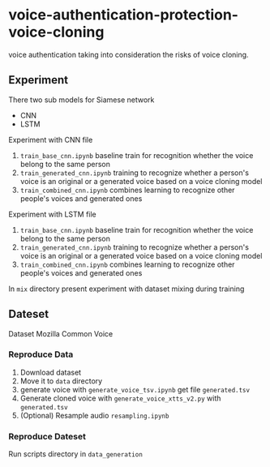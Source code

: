 # voice-authentication-protection-voice-cloning
voice authentication taking into consideration the risks of voice cloning.

## Experiment
There two sub models for Siamese network
* CNN 
* LSTM

Experiment with CNN file
1. ```train_base_cnn.ipynb``` baseline train for recognition  whether the voice belong to the same person
2. ```train_generated_cnn.ipynb``` training to recognize whether a person's voice is an original or a generated voice based on a voice cloning model
3. ```train_combined_cnn.ipynb``` combines learning to recognize other people's voices and generated ones


Experiment with LSTM file
1. ```train_base_cnn.ipynb``` baseline train for recognition  whether the voice belong to the same person
2. ```train_generated_cnn.ipynb``` training to recognize whether a person's voice is an original or a generated voice based on a voice cloning model
2. ```train_combined_cnn.ipynb``` combines learning to recognize other people's voices and generated ones


In ```mix``` directory present experiment with dataset mixing during training

## Dateset
Dataset Mozilla Common Voice

### Reproduce Data
1. Download dataset
2. Move it to ```data``` directory
3. generate voice with ```generate_voice_tsv.ipynb``` get file ```generated.tsv```
4. Generate cloned voice with ```generate_voice_xtts_v2.py``` with ```generated.tsv```
5. (Optional) Resample audio ```resampling.ipynb```

### Reproduce Dateset
Run scripts directory in ```data_generation```
